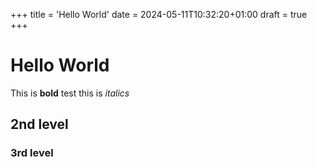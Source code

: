 +++
title = 'Hello World'
date = 2024-05-11T10:32:20+01:00
draft = true
+++

# Hello World

This is **bold** test this is *italics*

## 2nd level

### 3rd level